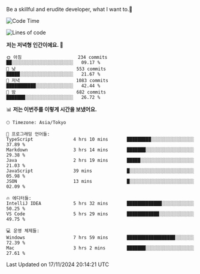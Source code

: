 Be a skillful and erudite developer, what I want to.👶

<!--START_SECTION:waka-->
![Code Time](http://img.shields.io/badge/Code%20Time-1%2C403%20hrs%2020%20mins-blue)

![Lines of code](https://img.shields.io/badge/%EC%A0%80%EB%8A%94%20%EC%97%AC%ED%83%9C%EA%B9%8C%EC%A7%80%20-902.3%20thousand%20%EC%A4%84%EC%9D%98%20%EC%BD%94%EB%93%9C%EB%A5%BC%20%EC%9E%91%EC%84%B1%ED%96%88%EC%96%B4%EC%9A%94.-blue)

**저는 저녁형 인간이에요. 🦉** 

```text
🌞 아침                     234 commits         ██░░░░░░░░░░░░░░░░░░░░░░░   09.17 % 
🌆 낮　                     553 commits         █████░░░░░░░░░░░░░░░░░░░░   21.67 % 
🌃 저녁                     1083 commits        ███████████░░░░░░░░░░░░░░   42.44 % 
🌙 밤　                     682 commits         ███████░░░░░░░░░░░░░░░░░░   26.72 % 
```


📊 **저는 이번주를 이렇게 시간을 보냈어요.** 

```text
🕑︎ Timezone: Asia/Tokyo

💬 프로그래밍 언어들: 
TypeScript               4 hrs 10 mins       █████████░░░░░░░░░░░░░░░░   37.89 % 
Markdown                 3 hrs 14 mins       ███████░░░░░░░░░░░░░░░░░░   29.38 % 
Java                     2 hrs 19 mins       █████░░░░░░░░░░░░░░░░░░░░   21.03 % 
JavaScript               39 mins             █░░░░░░░░░░░░░░░░░░░░░░░░   05.98 % 
JSON                     13 mins             █░░░░░░░░░░░░░░░░░░░░░░░░   02.09 % 

🔥 에디터들: 
IntelliJ IDEA            5 hrs 32 mins       █████████████░░░░░░░░░░░░   50.25 % 
VS Code                  5 hrs 29 mins       ████████████░░░░░░░░░░░░░   49.75 % 

💻 운영 체제들: 
Windows                  7 hrs 59 mins       ██████████████████░░░░░░░   72.39 % 
Mac                      3 hrs 2 mins        ███████░░░░░░░░░░░░░░░░░░   27.61 % 
```


 Last Updated on 17/11/2024 20:14:21 UTC
<!--END_SECTION:waka-->
